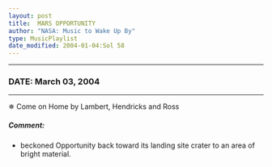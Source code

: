 ```yaml
---
layout: post
title:  MARS OPPORTUNITY
author: "NASA: Music to Wake Up By"
type: MusicPlaylist
date_modified: 2004-01-04:Sol 58
---
```


----
### DATE: March 03, 2004
----
✵ Come on Home by Lambert, Hendricks and Ross

##### Comment:
* beckoned Opportunity back toward its landing site crater to an area of bright material.
